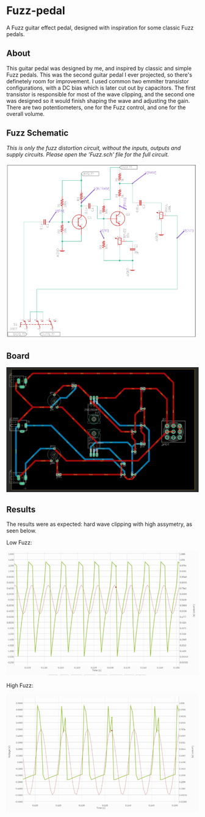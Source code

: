 # Fuzz-pedal
A Fuzz guitar effect pedal, designed with inspiration for some classic Fuzz pedals.

## About
This guitar pedal was designed by me, and inspired by classic and simple Fuzz pedals. This was the second guitar pedal I ever projected, so there's definetely room for improvement. I used common two emmiter transistor configurations, with a DC bias which is later cut out by capacitors. The first transistor is responsible for most of the wave clipping, and the second one was designed so it would finish shaping the wave and adjusting the gain. There are two potentiometers, one for the Fuzz control, and one for the overall volume.

## Fuzz Schematic
*This is only the fuzz distortion circuit, without the inputs, outputs and supply circuits. Please open the 'Fuzz.sch' file for the full circuit.*

![Fuzz pedal schematic](https://github.com/felipeb-oliveira/Fuzz-pedal/blob/master/images/schematic.PNG)


## Board
![Fuzz pedal board](https://github.com/felipeb-oliveira/Fuzz-pedal/blob/master/images/board.png)

## Results
The results were as expected: hard wave clipping with high assymetry, as seen below.

Low Fuzz:

![Low Fuzz Simulation](https://github.com/felipeb-oliveira/Fuzz-pedal/blob/master/images/lowFuzz.PNG)


High Fuzz:

![High Fuzz Simulation](https://github.com/felipeb-oliveira/Fuzz-pedal/blob/master/images/highFuzz.PNG)


